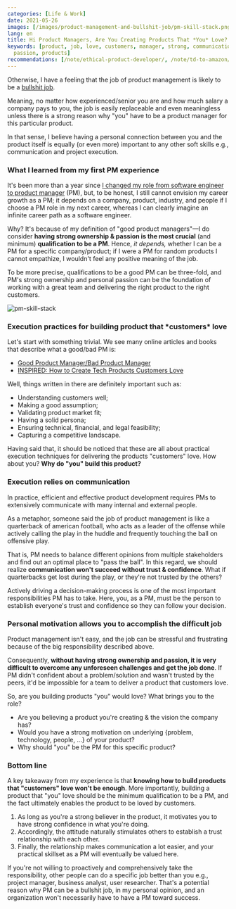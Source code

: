 ```yaml
---
categories: [Life & Work]
date: 2021-05-26
images: [/images/product-management-and-bullshit-job/pm-skill-stack.png]
lang: en
title: Hi Product Managers, Are You Creating Products That *You* Love?
keywords: [product, job, love, customers, manager, strong, communication, execution,
  passion, products]
recommendations: [/note/ethical-product-developer/, /note/td-to-amazon/, /note/machine-learning-product/]
---
```


Otherwise, I have a feeling that the job of product management is likely to be a [bullshit job](https://en.wikipedia.org/wiki/Bullshit_Jobs).

Meaning, no matter how experienced/senior you are and how much salary a company pays to you, the job is easily replaceable and even meaningless unless there is a strong reason why "you" have to be a product manager for this particular product.

In that sense, I believe having a personal connection between you and the product itself is equally (or even more) important to any other soft skills e.g., communication and project execution.

### What I learned from my first PM experience

It's been more than a year since [I changed my role from software engineer to product manager](/note/becoming-a-product-manager) (PM), but, to be honest, I still cannot envision my career growth as a PM; it depends on a company, product, industry, and people if I choose a PM role in my next career, whereas I can clearly imagine an infinite career path as a software engineer.

Why? It's because of my definition of "good product managers"&mdash;I do consider **having strong ownership & passion is the most crucial** (and minimum) **qualification to be a PM**. Hence, *it depends,* whether I can be a PM for a specific company/product; if I were a PM for random products I cannot empathize, I wouldn't feel any positive meaning of the job.

To be more precise, qualifications to be a good PM can be three-fold, and PM's strong ownership and personal passion can be the foundation of working with a great team and delivering the right product to the right customers.

![pm-skill-stack](/images/product-management-and-bullshit-job/pm-skill-stack.png)

### Execution practices for building product that \*customers\* love

Let's start with something trivial. We see many online articles and books that describe what a good/bad PM is:

- [Good Product Manager/Bad Product Manager](https://a16z.com/2012/06/15/good-product-managerbad-product-manager/)
- [INSPIRED: How to Create Tech Products Customers Love](https://svpg.com/inspired-how-to-create-products-customers-love/)

Well, things written in there are definitely important such as:

- Understanding customers well;
- Making a good assumption;
- Validating product market fit;
- Having a solid persona;
- Ensuring technical, financial, and legal feasibility;
- Capturing a competitive landscape.

Having said that, it should be noticed that these are all about practical execution techniques for delivering the products "customers" love. How about you? **Why do "you" build this product?**

### Execution relies on communication

In practice, efficient and effective product development requires PMs to extensively communicate with many internal and external people. 

As a metaphor, someone said the job of product management is like a quarterback of american football, who acts as a leader of the offense while actively calling the play in the huddle and frequently touching the ball on offensive play.

That is, PM needs to balance different opinions from multiple stakeholders and find out an optimal place to "pass the ball". In this regard, we should realize **communication won't succeed without trust & confidence**. What if quarterbacks get lost during the play, or they're not trusted by the others?

Actively driving a decision-making process is one of the most important responsibilities PM has to take. Here, you, as a PM, must be the person to establish everyone's trust and confidence so they can follow your decision. 

### Personal motivation allows you to accomplish the difficult job

Product management isn't easy, and the job can be stressful and frustrating because of the big responsibility described above.

Consequently, **without having strong ownership and passion, it is very difficult to overcome any unforeseen challenges and get the job done**. If PM didn't confident about a problem/solution and wasn't trusted by the peers, it'd be impossible for a team to deliver a product that customers love.

So, are you building products "you" would love? What brings you to the role?

- Are you believing a product you're creating & the vision the company has? 
- Would you have a strong motivation on underlying {problem, technology, people, ...} of your product? 
- Why should "you" be the PM for this specific product?

### Bottom line

A key takeaway from my experience is that **knowing how to build products that "customers" love won't be enough**. More importantly, building a product that "you" love should be the minimum qualification to be a PM, and the fact ultimately enables the product to be loved by customers.

1. As long as you're a strong believer in the product, it motivates you to have strong confidence in what you're doing. 
2. Accordingly, the attitude naturally stimulates others to establish a trust relationship with each other. 
3. Finally, the relationship makes communication a lot easier, and your practical skillset as a PM will eventually be valued here.

If you're not willing to proactively and comprehensively take the responsibility, other people can do a specific job better than you e.g., project manager, business analyst, user researcher. That's a potential reason why PM can be a bullshit job, in my personal opinion, and an organization won't necessarily have to have a PM toward success.